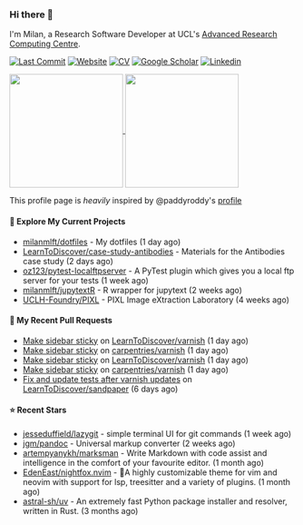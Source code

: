 ### Hi there 👋

I'm Milan, a Research Software Developer at UCL's [Advanced Research Computing
Centre](https://www.ucl.ac.uk/advanced-research-computing/advanced-research-computing-centre).

[![Last Commit](https://img.shields.io/github/last-commit/milanmlft/milanmlft?label=updated)](https://github.com/milanmlft)
[![Website](https://img.shields.io/badge/GitHub%20Pages-222?logo=githubpages&logoColor=fff&style=for-the-badge&style=flat)](https://milanmlft.dev)
[![CV](https://img.shields.io/badge/CV-PDF-pink.svg)](https://milanmlft.netlify.app/uploads/resume.pdf)
[![Google Scholar](https://img.shields.io/badge/Google%20Scholar-4285F4?logo=googlescholar&logoColor=fff&style=for-the-badge&style=flat)](https://scholar.google.com/citations?user=LwW40HQAAAAJ&hl=en)
[![Linkedin](https://img.shields.io/badge/LinkedIn-0A66C2?logo=linkedin&logoColor=fff&style=for-the-badge&style=flat)](http://www.linkedin.com/in/milan-malfait)


<a href="https://github.com/milanmlft/milanmlft#gh-dark-mode-only">
  <img height=200 align="center" src="https://github-readme-stats-paddyroddy.vercel.app/api?username=milanmlft&disable_animations=true&hide_border=true&hide_title=true&include_all_commits=true&rank_icon=github&show=prs_merged,reviews&show_icons=true&theme=tokyonight" />
</a>


<a href="https://github.com/milanmlft/milanmlft#gh-light-mode-only">
  <img height=200 align="center" src="https://github-readme-stats-paddyroddy.vercel.app/api?username=milanmlft&disable_animations=true&hide_border=true&hide_title=true&include_all_commits=true&rank_icon=github&show=prs_merged,reviews&show_icons=true&theme=default" />
</a>

This profile page is _heavily_ inspired by @paddyroddy's [profile](https://github.com/paddyroddy/paddyroddy)

#### 👷 Explore My Current Projects

- [milanmlft/dotfiles](https://github.com/milanmlft/dotfiles) - My dotfiles
  (1 day ago)
- [LearnToDiscover/case-study-antibodies](https://github.com/LearnToDiscover/case-study-antibodies) - Materials for the Antibodies case study
  (2 days ago)
- [oz123/pytest-localftpserver](https://github.com/oz123/pytest-localftpserver) - A PyTest  plugin  which gives you a local ftp server for your tests
  (1 week ago)
- [milanmlft/jupytextR](https://github.com/milanmlft/jupytextR) - R wrapper for jupytext
  (2 weeks ago)
- [UCLH-Foundry/PIXL](https://github.com/UCLH-Foundry/PIXL) - PIXL Image eXtraction Laboratory
  (4 weeks ago)

#### 🔨 My Recent Pull Requests

- [Make sidebar sticky](https://github.com/LearnToDiscover/varnish/pull/26) on [LearnToDiscover/varnish](https://github.com/LearnToDiscover/varnish)
  (1 day ago)
- [Make sidebar sticky](https://github.com/carpentries/varnish/pull/140) on [carpentries/varnish](https://github.com/carpentries/varnish)
  (1 day ago)
- [Make sidebar sticky](https://github.com/LearnToDiscover/varnish/pull/25) on [LearnToDiscover/varnish](https://github.com/LearnToDiscover/varnish)
  (1 day ago)
- [Make sidebar sticky](https://github.com/carpentries/varnish/pull/139) on [carpentries/varnish](https://github.com/carpentries/varnish)
  (1 day ago)
- [Fix and update tests after varnish updates](https://github.com/LearnToDiscover/sandpaper/pull/78) on [LearnToDiscover/sandpaper](https://github.com/LearnToDiscover/sandpaper)
  (6 days ago)

#### ⭐ Recent Stars

- [jesseduffield/lazygit](https://github.com/jesseduffield/lazygit) - simple terminal UI for git commands
  (1 week ago)
- [jgm/pandoc](https://github.com/jgm/pandoc) - Universal markup converter
  (2 weeks ago)
- [artempyanykh/marksman](https://github.com/artempyanykh/marksman) - Write Markdown with code assist and intelligence in the comfort of your favourite editor.
  (1 month ago)
- [EdenEast/nightfox.nvim](https://github.com/EdenEast/nightfox.nvim) - 🦊A highly customizable theme for vim and neovim with support for lsp, treesitter and a variety of plugins.
  (1 month ago)
- [astral-sh/uv](https://github.com/astral-sh/uv) - An extremely fast Python package installer and resolver, written in Rust.
  (3 months ago)

